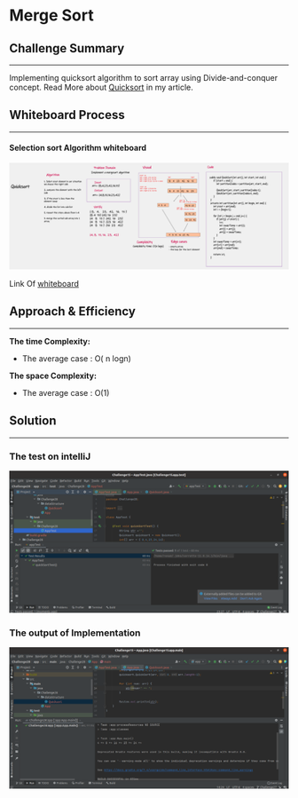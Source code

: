 # Merge Sort

## Challenge Summary
<!-- Description of the challenge -->
---

Implementing quicksort algorithm to sort array using Divide-and-conquer concept.
Read More about [Quicksort](BLOG.md) in my article.

## Whiteboard Process
<!-- Embedded whiteboard image -->
---

#### Selection sort Algorithm whiteboard

![whiteboard](Challenge28/whiteboard.png)

Link Of [whiteboard](https://wbd.ms/share/v2/aHR0cHM6Ly93aGl0ZWJvYXJkLm1pY3Jvc29mdC5jb20vYXBpL3YxLjAvd2hpdGVib2FyZHMvcmVkZWVtLzU2YjBmYzc4ZTAzOTQxNjU5ZDBiN2RkODVhNjE1NmJmX2ExNjJjNTMyLTdhMGMtNDY0NS05NmZkLTIwZDAxOWNmNGU1YV9kMjdlNjYxNy1mZjljLTRhNjItOWY1Mi0wYzFmZjkwMzdkOTg=)

## Approach & Efficiency
<!-- What approach did you take? Why? What is the Big O space/time for this approach? -->
---

**The time Complexity:**

- The average case : O( n logn)

**The space Complexity:**

- The average case : O(1)

## Solution
<!-- Show how to run your code, and examples of it in action -->
---

### The test on intelliJ

![output](Challenge28/test.png)

### The output of Implementation

![test output](Challenge28/app.png)